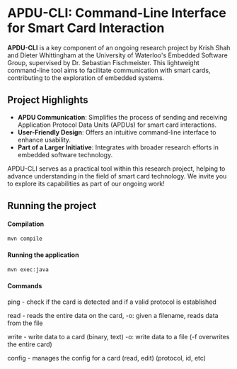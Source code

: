# APDU-CLI: Command-Line Interface for Smart Card Interaction

**APDU-CLI** is a key component of an ongoing research project by Krish Shah and Dieter Whittingham at the University of Waterloo's Embedded Software Group, supervised by Dr. Sebastian Fischmeister. This lightweight command-line tool aims to facilitate communication with smart cards, contributing to the exploration of embedded systems.

## Project Highlights

- **APDU Communication**: Simplifies the process of sending and receiving Application Protocol Data Units (APDUs) for smart card interactions.
- **User-Friendly Design**: Offers an intuitive command-line interface to enhance usability.
- **Part of a Larger Initiative**: Integrates with broader research efforts in embedded software technology.

APDU-CLI serves as a practical tool within this research project, helping to advance understanding in the field of smart card technology. We invite you to explore its capabilities as part of our ongoing work!

## Running the project

#### Compilation

```bash
mvn compile
```

#### Running the application

```bash
mvn exec:java
```

#### Commands

ping - check if the card is detected and if a valid protocol is established

read - reads the entire data on the card, -o: given a filename, reads data from the file

write - write data to a card (binary, text) -o: write data to a file (-f overwrites the entire card)

config - manages the config for a card (read, edit) (protocol, id, etc)

